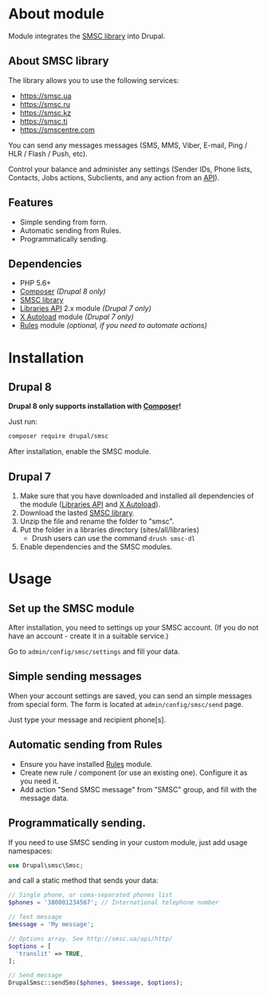 About module
=====
Module integrates the [SMSC library](https://github.com/awd-studio/smsc) into Drupal.


About SMSC library
-----
The library allows you to use the following services:

- https://smsc.ua
- https://smsc.ru
- https://smsc.kz
- https://smsc.tj
- https://smscentre.com

You can send any messages messages (SMS, MMS, Viber, E-mail, Ping / HLR / Flash / Push, etc).

Control your balance and administer any settings (Sender IDs, Phone lists, Contacts, Jobs actions, Subclients, and any action from an [API](http://smsc.ua/api/http)).


Features
-----
- Simple sending from form.
- Automatic sending from Rules.
- Programmatically sending.


Dependencies
-----
- PHP 5.6+
- [Composer](https://getcomposer.org/download/) *(Drupal 8 only)*
- [SMSC library](https://github.com/awd-studio/smsc)
- [Libraries API](https://www.drupal.org/project/libraries) 2.x module *(Drupal 7 only)*
- [X Autoload](https://www.drupal.org/project/xautoload) module *(Drupal 7 only)*
- [Rules](https://www.drupal.org/project/rules) module *(optional, if you need to automate actions)*


Installation
=====

Drupal 8
-----
**Drupal 8 only supports installation with [Composer](https://getcomposer.org/download/)!**

Just run:
```sh
composer require drupal/smsc
```
After installation, enable the SMSC module.


Drupal 7
-----
1. Make sure that you have downloaded and installed all dependencies of the module ([Libraries API](https://www.drupal.org/project/libraries) and [X Autoload](https://www.drupal.org/project/xautoload)). 
2. Download the lasted [SMSC library](https://github.com/awd-studio/smsc/archive/master.zip).
3. Unzip the file and rename the folder to "smsc".
4. Put the folder in a libraries directory (sites/all/libraries)
   - Drush users can use the command `drush smsc-dl`
5. Enable dependencies and the SMSC modules.


Usage
======

Set up the SMSC module
-----
After installation, you need to settings up your SMSC account.
(If you do not have an account - create it in a suitable service.)

Go to `admin/config/smsc/settings` and fill your data.


Simple sending messages
-----
When your account settings are saved, you can send an simple messages from special form. 
The form is located at `admin/config/smsc/send` page.

Just type your message and recipient phone\[s\].


Automatic sending from Rules
-----
- Ensure you have installed [Rules](https://www.drupal.org/project/rules) module.
- Create new rule / component (or use an existing one). Configure it as you need it.
- Add action "Send SMSC message" from "SMSC" group, and fill with the message data. 


Programmatically sending.
-----
If you need to use SMSC sending in your custom module, just add usage namespaces:
```php
use Drupal\smsc\Smsc;
```
and call a static method that sends your data:
```php
// Single phone, or coma-separated phones list
$phones = '380001234567'; // International telephone number

// Text message
$message = 'My message';

// Options array. See http://smsc.ua/api/http/
$options = [
  'translit' => TRUE,
];

// Send message
DrupalSmsc::sendSms($phones, $message, $options);
```
